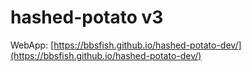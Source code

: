 # hashed-potato v3
WebApp: [https://bbsfish.github.io/hashed-potato-dev/](https://bbsfish.github.io/hashed-potato-dev/)

